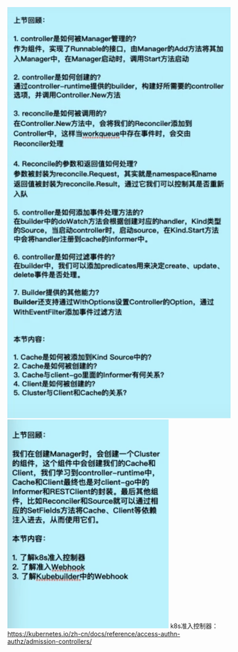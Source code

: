 ![width:13cm height:7cm](./images/WX20220828-233829@2x.png)
![width:13cm height:7cm](./images/WX20220829-215822@2x.png)
k8s准入控制器：https://kubernetes.io/zh-cn/docs/reference/access-authn-authz/admission-controllers/